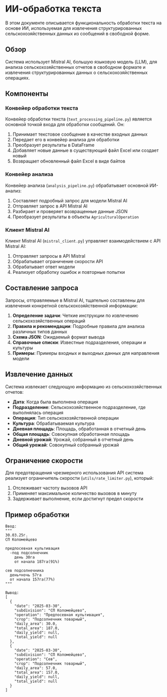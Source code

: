 # ИИ-обработка текста

В этом документе описывается функциональность обработки текста на основе ИИ, используемая для извлечения структурированных сельскохозяйственных данных из сообщений в свободной форме.

## Обзор

Система использует Mistral AI, большую языковую модель (LLM), для анализа сельскохозяйственных отчетов в свободном формате и извлечения структурированных данных о сельскохозяйственных операциях.

## Компоненты

### Конвейер обработки текста

Конвейер обработки текста (`text_processing_pipeline.py`) является основной точкой входа для обработки сообщений. Он:

1. Принимает текстовое сообщение в качестве входных данных
2. Передает его в конвейер анализа для обработки
3. Преобразует результаты в DataFrame
4. Добавляет новые данные в существующий файл Excel или создает новый
5. Возвращает обновленный файл Excel в виде байтов

### Конвейер анализа

Конвейер анализа (`analysis_pipeline.py`) обрабатывает основной ИИ-анализ:

1. Составляет подробный запрос для модели Mistral AI
2. Отправляет запрос в API Mistral AI
3. Разбирает и проверяет возвращенные данные JSON
4. Преобразует результаты в объекты `AgriculturalOperation`

### Клиент Mistral AI

Клиент Mistral AI (`mistral_client.py`) управляет взаимодействием с API Mistral AI:

1. Отправляет запросы в API Mistral
2. Обрабатывает ограничение скорости API
3. Обрабатывает ответ модели
4. Реализует обработку ошибок и повторные попытки

## Составление запроса

Запросы, отправляемые в Mistral AI, тщательно составлены для извлечения конкретной сельскохозяйственной информации:

1. **Определение задачи**: Четкие инструкции по извлечению сельскохозяйственных операций
2. **Правила и рекомендации**: Подробные правила для анализа различных типов данных
3. **Схема JSON**: Ожидаемый формат вывода
4. **Справочные списки**: Известные подразделения, операции и культуры
5. **Примеры**: Примеры входных и выходных данных для направления модели

## Извлечение данных

Система извлекает следующую информацию из сельскохозяйственных отчетов:

- **Дата**: Когда была выполнена операция
- **Подразделение**: Сельскохозяйственное подразделение, где выполнялась операция
- **Операция**: Тип сельскохозяйственной операции
- **Культура**: Обрабатываемая культура
- **Дневная площадь**: Площадь, обработанная в отчетный день
- **Общая площадь**: Совокупная обработанная площадь
- **Дневной урожай**: Урожай, собранный в отчетный день
- **Общий урожай**: Совокупный собранный урожай

## Ограничение скорости

Для предотвращения чрезмерного использования API система реализует ограничитель скорости (`utils/rate_limiter.py`), который:

1. Отслеживает частоту вызовов API
2. Применяет максимальное количество вызовов в минуту
3. Задерживает выполнение, если достигнут предел скорости

## Пример обработки

```
Ввод:
"""
30.03.25г.
СП Коломейцево

предпосевная культивация  
  -под подсолнечник
    день 30га
    от начала 187га(91%)

сев подсолнечника 
  день+ночь 57га
  от начала 157га(77%)
"""

Вывод:
[
  {
    "date": "2025-03-30",
    "subdivision": "СП Коломейцево",
    "operation": "Предпосевная культивация",
    "crop": "Подсолнечник товарный",
    "daily_area": 30.0,
    "total_area": 187.0,
    "daily_yield": null,
    "total_yield": null
  },
  {
    "date": "2025-03-30",
    "subdivision": "СП Коломейцево",
    "operation": "Сев",
    "crop": "Подсолнечник товарный",
    "daily_area": 57.0,
    "total_area": 157.0,
    "daily_yield": null,
    "total_yield": null
  }
] 